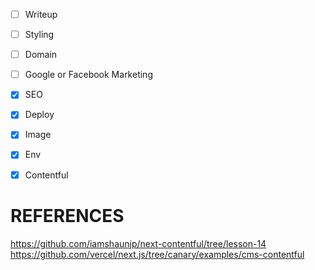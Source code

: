 - [ ] Writeup
- [ ] Styling
- [ ] Domain
- [ ] Google or Facebook Marketing

- [x] SEO
- [x] Deploy
- [x] Image
- [x] Env
- [x] Contentful

# REFERENCES

https://github.com/iamshaunjp/next-contentful/tree/lesson-14
https://github.com/vercel/next.js/tree/canary/examples/cms-contentful
